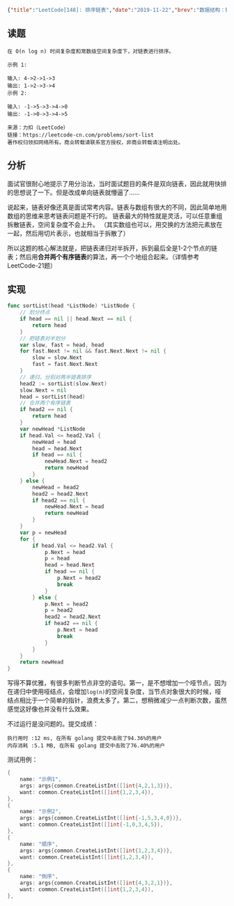 ```json lw-blog-meta
{"title":"LeetCode[148]: 排序链表","date":"2019-11-22","brev":"数据结构：链表(3/10)。中等难度。昨天面试考到的题。","tags":["算法与数据结构"],"path":"blog/2019/191122-LeetCode-148.md"}
```



## 读题

```text
在 O(n log n) 时间复杂度和常数级空间复杂度下，对链表进行排序。

示例 1:

输入: 4->2->1->3
输出: 1->2->3->4
示例 2:

输入: -1->5->3->4->0
输出: -1->0->3->4->5

来源：力扣（LeetCode）
链接：https://leetcode-cn.com/problems/sort-list
著作权归领扣网络所有。商业转载请联系官方授权，非商业转载请注明出处。
```

## 分析

面试官很耐心地提示了用分治法，当时面试题目的条件是双向链表，因此就用快排的思想说了一下。但是改成单向链表就懵逼了……

说起来，链表好像还真是面试常考内容。链表与数组有很大的不同，因此简单地用数组的思维来思考链表问题是不行的。
链表最大的特性就是灵活，可以任意重组拆散链表，空间复杂度不会上升。
（其实数组也可以，用交换的方法把元素放在一起，然后用切片表示，也就相当于拆散了）

所以这题的核心解法就是，把链表递归对半拆开，拆到最后全是1-2个节点的链表；然后用**合并两个有序链表**的算法，再一个个地组合起来。（详情参考LeetCode-21题）

## 实现

```go
func sortList(head *ListNode) *ListNode {
    // 划分终点
    if head == nil || head.Next == nil {
        return head
    }
    // 把链表对半划分
    var slow, fast = head, head
    for fast.Next != nil && fast.Next.Next != nil {
        slow = slow.Next
        fast = fast.Next.Next
    }
    // 递归，分别对两半链表排序
    head2 := sortList(slow.Next)
    slow.Next = nil
    head = sortList(head)
    // 合并两个有序链表
    if head2 == nil {
        return head
    }
    var newHead *ListNode
    if head.Val <= head2.Val {
        newHead = head
        head = head.Next
        if head == nil {
            newHead.Next = head2
            return newHead
        }
    } else {
        newHead = head2
        head2 = head2.Next
        if head2 == nil {
            newHead.Next = head
            return newHead
        }
    }
    var p = newHead
    for {
        if head.Val <= head2.Val {
            p.Next = head
            p = head
            head = head.Next
            if head == nil {
                p.Next = head2
                break
            }
        } else {
            p.Next = head2
            p = head2
            head2 = head2.Next
            if head2 == nil {
                p.Next = head
                break
            }
        }
    }
    return newHead
}
```

写得不算优雅，有很多判断节点非空的语句。第一，是不想增加一个哑节点，因为在递归中使用哑结点，会增加`log(n)`的空间复杂度，当节点对象很大的时候，哑结点相比于一个简单的指针，浪费太多了。第二，想稍微减少一点判断次数，虽然感觉这好像也并没有什么效果。

不过运行是没问题的。提交成绩：

```text
执行用时 :12 ms, 在所有 golang 提交中击败了94.36%的用户
内存消耗 :5.1 MB, 在所有 golang 提交中击败了76.40%的用户
```

测试用例：

```go
{
    name: "示例1",
    args: args{common.CreateListInt([]int{4,2,1,3})},
    want: common.CreateListInt([]int{1,2,3,4}),
},
{
    name: "示例2",
    args: args{common.CreateListInt([]int{-1,5,3,4,0})},
    want: common.CreateListInt([]int{-1,0,3,4,5}),
},
{
    name: "顺序",
    args: args{common.CreateListInt([]int{1,2,3,4})},
    want: common.CreateListInt([]int{1,2,3,4}),
},
{
    name: "倒序",
    args: args{common.CreateListInt([]int{4,3,2,1})},
    want: common.CreateListInt([]int{1,2,3,4}),
},
```
